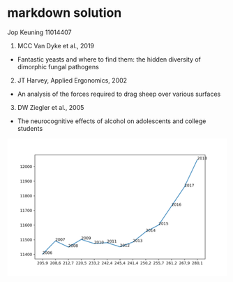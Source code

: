 # markdown solution
Jop Keuning 11014407

1. MCC Van Dyke et al., 2019
  - Fantastic yeasts and where to find them: the hidden diversity of dimorphic fungal pathogens
2. JT Harvey, Applied Ergonomics, 2002
  - An analysis of the forces required to drag sheep over various surfaces
3. DW Ziegler et al., 2005
  - The neurocognitive effects of alcohol on adolescents and college students


![](/fig1.png)
